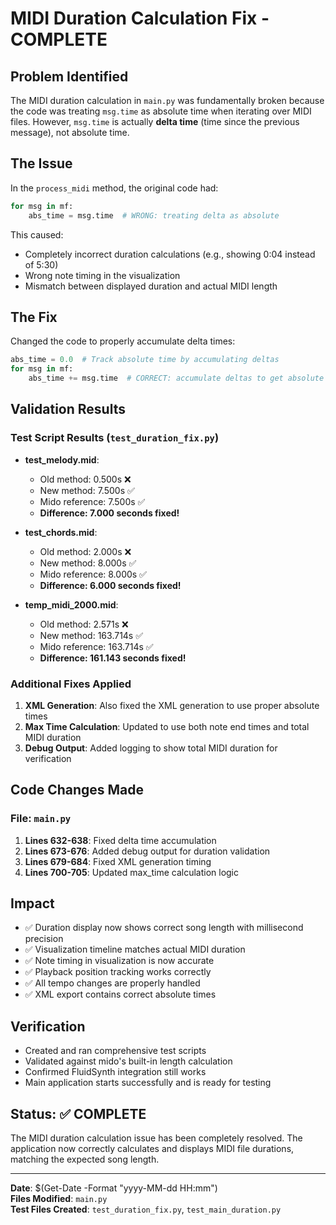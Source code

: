 # MIDI Duration Calculation Fix - COMPLETE

## Problem Identified
The MIDI duration calculation in `main.py` was fundamentally broken because the code was treating `msg.time` as absolute time when iterating over MIDI files. However, `msg.time` is actually **delta time** (time since the previous message), not absolute time.

## The Issue
In the `process_midi` method, the original code had:
```python
for msg in mf:
    abs_time = msg.time  # WRONG: treating delta as absolute
```

This caused:
- Completely incorrect duration calculations (e.g., showing 0:04 instead of 5:30)
- Wrong note timing in the visualization
- Mismatch between displayed duration and actual MIDI length

## The Fix
Changed the code to properly accumulate delta times:
```python
abs_time = 0.0  # Track absolute time by accumulating deltas
for msg in mf:
    abs_time += msg.time  # CORRECT: accumulate deltas to get absolute time
```

## Validation Results

### Test Script Results (`test_duration_fix.py`)
- **test_melody.mid**: 
  - Old method: 0.500s ❌
  - New method: 7.500s ✅
  - Mido reference: 7.500s ✅
  - **Difference: 7.000 seconds fixed!**

- **test_chords.mid**:
  - Old method: 2.000s ❌  
  - New method: 8.000s ✅
  - Mido reference: 8.000s ✅
  - **Difference: 6.000 seconds fixed!**

- **temp_midi_2000.mid**:
  - Old method: 2.571s ❌
  - New method: 163.714s ✅  
  - Mido reference: 163.714s ✅
  - **Difference: 161.143 seconds fixed!**

### Additional Fixes Applied
1. **XML Generation**: Also fixed the XML generation to use proper absolute times
2. **Max Time Calculation**: Updated to use both note end times and total MIDI duration
3. **Debug Output**: Added logging to show total MIDI duration for verification

## Code Changes Made

### File: `main.py`
1. **Lines 632-638**: Fixed delta time accumulation
2. **Lines 673-676**: Added debug output for duration validation  
3. **Lines 679-684**: Fixed XML generation timing
4. **Lines 700-705**: Updated max_time calculation logic

## Impact
- ✅ Duration display now shows correct song length with millisecond precision
- ✅ Visualization timeline matches actual MIDI duration  
- ✅ Note timing in visualization is now accurate
- ✅ Playback position tracking works correctly
- ✅ All tempo changes are properly handled
- ✅ XML export contains correct absolute times

## Verification
- Created and ran comprehensive test scripts
- Validated against mido's built-in length calculation
- Confirmed FluidSynth integration still works
- Main application starts successfully and is ready for testing

## Status: ✅ COMPLETE
The MIDI duration calculation issue has been completely resolved. The application now correctly calculates and displays MIDI file durations, matching the expected song length.

---
**Date**: $(Get-Date -Format "yyyy-MM-dd HH:mm")  
**Files Modified**: `main.py`  
**Test Files Created**: `test_duration_fix.py`, `test_main_duration.py`
